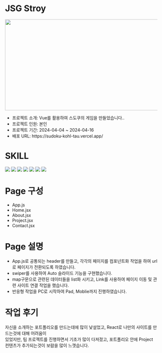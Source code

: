 
<h1>JSG Stroy</h1>
<img src='https://github.com/JSG-8579/sudoku/assets/54690444/3e45f184-80e1-4729-98f2-823ce5280403' width='700' height='300'>
<ul>
  <li>프로젝트 소개: Vue를 활용하여 스도쿠의 게임을 만들었습니다..</li>
  <li>프로젝트 인원: 본인</li>
  <li>프로젝트 기간: 2024-04-04 ~ 2024-04-16</li>
  <li>배포 URL: https://sudoku-kohl-tau.vercel.app/</li>
</ul>
<h1>SKILL</h1>
<div>
  <img src="https://img.shields.io/badge/HTML5-E34F26?style=for-the-badge&logo=HTML5&logoColor=white">
  <img src="https://img.shields.io/badge/Sass-CC6699?style=for-the-badge&logo=Sass&logoColor=white">
  <img src="https://img.shields.io/badge/JavaScript-F7DF1E?style=for-the-badge&logo=JavaScript&logoColor=white">
  <img src="https://img.shields.io/badge/Vue-4FC08D?style=for-the-badge&logo=Vue&logoColor=white">
  <img src="https://img.shields.io/badge/Figma-F24E1E?style=for-the-badge&logo=Figma&logoColor=white">
  <img src="https://img.shields.io/badge/GitHub-181717?style=for-the-badge&logo=GitHub&logoColor=white">
  <img src="https://img.shields.io/badge/Vercel-000000?style=for-the-badge&logo=Vercel&logoColor=white">
  
  
</div>
<h1>Page 구성</h1>
<ul>
  <li>App.js</li>
  <li>Home.jsx</li>
  <li>About.jsx</li>
  <li>Project.jsx</li>
  <li>Contact.jsx</li>
</ul>
<h1>Page 설명</h1>
<ul>
  <li>App.js로 공통되는 header를 만들고, 각각의 페이지를 컴포넌트화 작업을 하여 url로 페이지가 전환되도록 하였습니다. </li>
  <li>swiper를 사용하여 Auto 슬라이드 기능을 구현했습니다.</li>
  <li>map구문으로 관련된 데이터들을 list화 시키고, Link를 사용하여 페이지 이동 및 관련 사이트 연결 작업을 했습니다. </li>
  <li>반응형 작업을 PC로 시작하여 Pad, Moblie까지 진행하였습니다.</li>
</ul>
<h1>작업 후기</h1>
<p>자신을 소개하는 포트폴리오를 만드는데에 많이 낯설었고, React로 나만의 사이트를 만드는것에 대해 어려움이 </br>
있었지만, 팀 프로젝트를 진행하면서 기초가 많이 다져졌고, 포트폴리오 안에 Project 컨텐츠가 추가되는것이 보람을 많이 느꼇습니다.</p>
